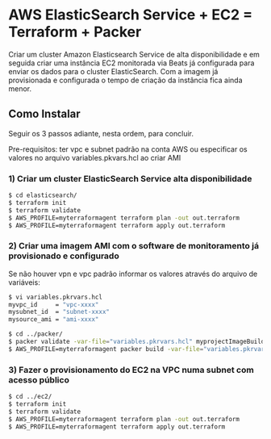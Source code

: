 # AWS ElasticSearch Service + EC2 = Terraform + Packer
Criar um cluster Amazon Elasticsearch Service de alta disponibilidade e em seguida criar uma instância EC2 monitorada via Beats já configurada para enviar os dados para o cluster ElasticSearch. Com a imagem já provisionada e configurada o tempo de criação da instância fica ainda menor.

## Como Instalar

Seguir os 3 passos adiante, nesta ordem, para concluir.

Pre-requisitos: ter vpc e subnet padrão na conta AWS ou especificar os valores no arquivo variables.pkvars.hcl ao criar AMI

### 1) Criar um cluster ElasticSearch Service alta disponibilidade

```bash
$ cd elasticsearch/
$ terraform init
$ terraform validate
$ AWS_PROFILE=myterraformagent terraform plan -out out.terraform
$ AWS_PROFILE=myterraformagent terraform apply out.terraform
```

### 2) Criar uma imagem AMI com o software de monitoramento já provisionado e configurado

Se não houver vpn e vpc padrão informar os valores através do arquivo de variáveis:

```bash
$ vi variables.pkrvars.hcl
myvpc_id     = "vpc-xxxx"
mysubnet_id  = "subnet-xxxx"
mysource_ami = "ami-xxxx"

$ cd ../packer/
$ packer validate -var-file="variables.pkrvars.hcl" myprojectImageBuild.pkr.hcl
$ AWS_PROFILE=myterraformagent packer build -var-file="variables.pkrvars.hcl" myprojectImageBuild.pkr.hcl
```

### 3) Fazer o provisionamento do EC2 na VPC numa subnet com acesso público

```bash
$ cd ../ec2/
$ terraform init
$ terraform validate
$ AWS_PROFILE=myterraformagent terraform plan -out out.terraform
$ AWS_PROFILE=myterraformagent terraform apply out.terraform
```
